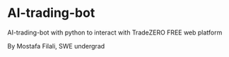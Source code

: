# AI-trading-bot
AI-trading-bot with python to interact with TradeZERO FREE web platform

By Mostafa Filali, SWE undergrad